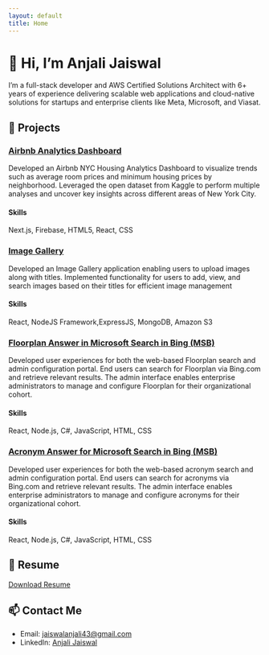 ```yaml
---
layout: default
title: Home
---
```


# 👋 Hi, I’m Anjali Jaiswal

I’m a full-stack developer and AWS Certified Solutions Architect with 6+ years of experience delivering scalable web applications and cloud-native solutions for startups and enterprise clients like Meta, Microsoft, and Viasat.

## 🔧 Projects

### [Airbnb Analytics Dashboard](https://github.com/ajaisw13/airbnb-dashboard)
Developed an Airbnb NYC Housing Analytics Dashboard to visualize trends such as average room prices and minimum housing prices by neighborhood. Leveraged the open dataset from Kaggle to perform multiple analyses and uncover key insights across different areas of New York City.

#### Skills
Next.js, Firebase, HTML5, React, CSS

### [Image Gallery](https://github.com/ajaisw13/Image-Gallery-fullstack)
Developed an Image Gallery application enabling users to upload images along with titles. Implemented functionality for users to add, view, and search images based on their titles for efficient image management

#### Skills
React, NodeJS Framework,ExpressJS, MongoDB, Amazon S3

### [Floorplan Answer in Microsoft Search in Bing (MSB)](https://learn.microsoft.com/en-us/microsoftsearch/manage-floorplans)
Developed user experiences for both the web-based Floorplan search and admin configuration portal. End users can search for Floorplan via Bing.com and retrieve relevant results. The admin interface enables enterprise administrators to manage and configure Floorplan for their organizational cohort.

#### Skills
React, Node.js, C#, JavaScript, HTML, CSS

### [Acronym Answer for Microsoft Search in Bing (MSB)](https://techcommunity.microsoft.com/blog/intelligentsearch_discoveryblog/introducing-acronym-answers-in-microsoft-search/1122809)
Developed user experiences for both the web-based acronym search and admin configuration portal. End users can search for acronyms via Bing.com and retrieve relevant results. The admin interface enables enterprise administrators to manage and configure acronyms for their organizational cohort.

#### Skills
React, Node.js, C#, JavaScript, HTML, CSS

## 💼 Resume

[Download Resume](resume.pdf)

## 📫 Contact Me

- Email: jaiswalanjali43@gmail.com
- LinkedIn: [Anjali Jaiswal](https://www.linkedin.com/in/anjali-jaiswal-4120a89a/)
